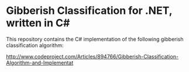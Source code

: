 # Gibberish Classification for .NET, written in C# #

This repository contains the C# implementation of the following gibberish classification algorithm:

http://www.codeproject.com/Articles/894766/Gibberish-Classification-Algorithm-and-Implementat
